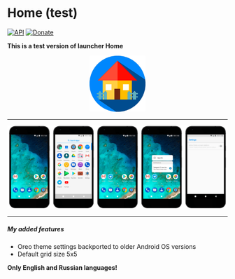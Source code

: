 # Home (test)
[![API](https://img.shields.io/badge/API-21%2B-orange.svg?style=flat)](https://android-arsenal.com/api?level=21)
[![Donate](https://img.shields.io/badge/Donate-WebMoney-blue.svg)](https://funding.wmtransfer.com/widgets/vertical/24b93236-1c8d-4b10-802e-2addf9e31b5f?bt=0&hs=1&sum=1 "For a cup of coffee :)")

**This is a test version of launcher Home** <p align="center"><img width="128" height="128" src="images/icon.png" /></p>

--------

![Screenshots](./images/screenshots.png?raw=true)

--------

##### My added features

- Oreo theme settings backported to older Android OS versions
- Default grid size 5x5

**Only English and Russian languages!**
